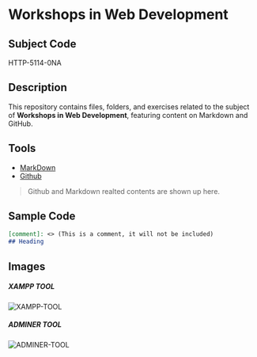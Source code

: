 # Workshops in Web Development

## Subject Code

HTTP-5114-0NA

## Description

This repository contains files, folders, and exercises related to the subject of **Workshops in Web Development**, featuring content on Markdown and GitHub.

## Tools

- [MarkDown](https://www.markdownguide.org/)
- [Github](https://github.com/)

> Github and Markdown realted contents are shown up here.

## Sample Code

```MARKDOWN
[comment]: <> (This is a comment, it will not be included)
## Heading
```

## Images
##### XAMPP TOOL
![XAMPP-TOOL](./images/XAMPP-img.jpg)

##### ADMINER TOOL
![ADMINER-TOOL](./images/adminer-img.png)
